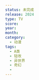 ```yaml
---
status: 未完成
release: 2024
type: TV
score:
year:
month:
category:
  - 动漫
tags:
  - A类
  - 轻改
  - 异世界
  - 奇幻
  - 
---
```

